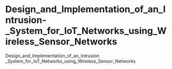 # Design_and_Implementation_of_an_Intrusion-_System_for_IoT_Networks_using_Wireless_Sensor_Networks
Design_and_Implementation_of_an_Intrusion _System_for_IoT_Networks_using_Wireless_Sensor_Networks
